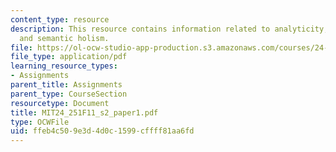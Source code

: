 ```yaml
---
content_type: resource
description: This resource contains information related to analyticity, reductionism,
  and semantic holism.
file: https://ol-ocw-studio-app-production.s3.amazonaws.com/courses/24-251-introduction-to-philosophy-of-language-fall-2011/ffeb4c509e3d4d0c1599cffff81aa6fd_MIT24_251F11_s2_paper1.pdf
file_type: application/pdf
learning_resource_types:
- Assignments
parent_title: Assignments
parent_type: CourseSection
resourcetype: Document
title: MIT24_251F11_s2_paper1.pdf
type: OCWFile
uid: ffeb4c50-9e3d-4d0c-1599-cffff81aa6fd
---
```

